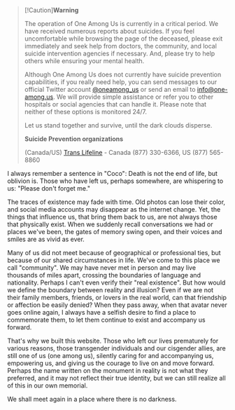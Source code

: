 > [!Caution]**Warning**  
> 
> The operation of One Among Us is currently in a critical period. We have received numerous reports about suicides. If you feel uncomfortable while browsing the page of the deceased, please exit immediately and seek help from doctors, the community, and local suicide intervention agencies if necessary. And, please try to help others while ensuring your mental health.  
> 
> Although One Among Us does not currently have suicide prevention capabilities, if you really need help, you can send messages to our official Twitter account [@oneamong_us](https://twitter.com/oneamong_us) or send an email to [info@one-among.us](mailto:info@one-among.us). We will provide simple assistance or refer you to other hospitals or social agencies that can handle it. Please note that neither of these options is monitored 24/7.  
> 
> Let us stand together and survive, until the dark clouds disperse.  
> 
> **Suicide Prevention organizations**  
>  
> (Canada/US) [Trans Lifeline](https://translifeline.org/) - Canada (877) 330-6366, US (877) 565-8860  

I always remember a sentence in "Coco": Death is not the end of life, but oblivion is. Those who have left us, perhaps somewhere, are whispering to us: "Please don't forget me."    

The traces of existence may fade with time. Old photos can lose their color, and social media accounts may disappear as the internet change. Yet, the things that influence us, that bring them back to us, are not always those that physically exist. When we suddenly recall conversations we had or places we've been, the gates of memory swing open, and their voices and smiles are as vivid as ever.  

Many of us did not meet because of geographical or professional ties, but because of our shared circumstances in life. We've come to this place we call "community".
We may have never met in person and may live thousands of miles apart, crossing the boundaries of language and nationality.
Perhaps I can't even verify their "real existence". But how would we define the boundary between reality and illusion?
Even if we are not their family members, friends, or lovers in the real world, can that friendship or affection be easily denied?
When they pass away, when that avatar never goes online again, I always have a selfish desire to find a place to commemorate them, to let them continue to exist and accompany us forward.  

That's why we built this website. Those who left our lives prematurely for various reasons, those transgender individuals and our cisgender allies, are still one of us (one among us), silently caring for and accompanying us, empowering us, and giving us the courage to live on and move forward.
Perhaps the name written on the monument in reality is not what they preferred, and it may not reflect their true identity, but we can still realize all of this in our own memorial.  

We shall meet again in a place where there is no darkness.